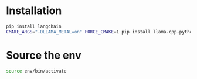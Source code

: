 # Installation

```bash
pip install langchain
CMAKE_ARGS="-DLLAMA_METAL=on" FORCE_CMAKE=1 pip install llama-cpp-python
```


# Source the env

```bash
source env/bin/activate
```
